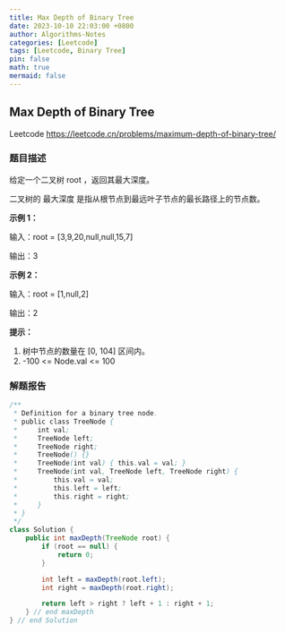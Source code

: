 ```yaml
---
title: Max Depth of Binary Tree
date: 2023-10-10 22:03:00 +0800
author: Algorithms-Notes
categories: [Leetcode]
tags: [Leetcode, Binary Tree]
pin: false
math: true
mermaid: false
---
```


## Max Depth of Binary Tree

Leetcode <https://leetcode.cn/problems/maximum-depth-of-binary-tree/>

### 题目描述

给定一个二叉树 root ，返回其最大深度。

二叉树的 最大深度 是指从根节点到最远叶子节点的最长路径上的节点数。

**示例 1：**

输入：root = [3,9,20,null,null,15,7]

输出：3

**示例 2：**

输入：root = [1,null,2]

输出：2
 

**提示：**

1. 树中节点的数量在 [0, 104] 区间内。
2. -100 <= Node.val <= 100

### 解题报告

```java
/**
 * Definition for a binary tree node.
 * public class TreeNode {
 *     int val;
 *     TreeNode left;
 *     TreeNode right;
 *     TreeNode() {}
 *     TreeNode(int val) { this.val = val; }
 *     TreeNode(int val, TreeNode left, TreeNode right) {
 *         this.val = val;
 *         this.left = left;
 *         this.right = right;
 *     }
 * }
 */
class Solution {
    public int maxDepth(TreeNode root) {
        if (root == null) {
            return 0;
        }

        int left = maxDepth(root.left);
        int right = maxDepth(root.right);

        return left > right ? left + 1 : right + 1;
    } // end maxDepth
} // end Solution
```
